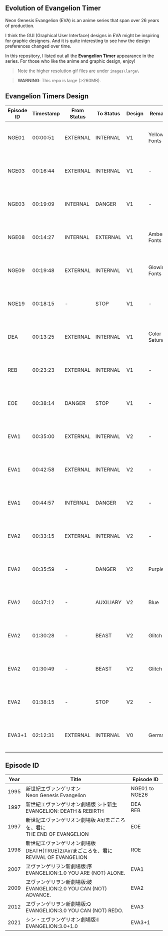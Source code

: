 
## Evolution of Evangelion Timer 
Neon Genesis Evangelion (EVA) is an anime series that span over 26 years of production.

I think the GUI (Graphical User Interface) designs in EVA might be inspiring for graphic designers. And it is quite interesting to see how the design preferences changed over time.

In this repository, I listed out all the **Evangelion Timer** appearance in the series. For those who like the anime and graphic design, enjoy!

> Note the higher resolution gif files are under `images\large\`

> **WARNING**: This repo is large (>260MB).


## Evangelion Timers Design

| Episode ID | Timestamp | From Status | To Status | Design | Remarks | Preview |
|---|---|---|---|---|---|---|
| NGE01 | 00:00:51 | EXTERNAL | INTERNAL | V1 | Yellow Fonts |<img src="images/small/NGE01_000051_internal.gif" width="100" />
| NGE03 | 00:16:44 | EXTERNAL | INTERNAL | V1 | - |<img src="images/small/NGE03_001644_internal.gif" width="100" />
| NGE03 | 00:19:09 | INTERNAL | DANGER | V1 | - |<img src="images/small/NGE03_001909_danger.gif" width="100" />
| NGE08 | 00:14:27 | INTERNAL | EXTERNAL | V1 | Amber Fonts |<img src="images/small/NGE08_001427_external.gif" width="100" />
| NGE09 | 00:19:48 | EXTERNAL | INTERNAL | V1 | Glowing Fonts |<img src="images/small/NGE09_001948_internal.gif" width="100" />
| NGE19 | 00:18:15 | - | STOP | V1 | - |<img src="images/small/NGE19_001815_stop.gif" width="100" />
| DEA | 00:13:25 | EXTERNAL | INTERNAL | V1 | Color Saturation |<img src="images/small/DEA_001325_internal.gif" width="100" />
| REB | 00:23:23 | EXTERNAL | INTERNAL | V1 | - |<img src="images/small/REB_002323_internal.gif" width="100" />
| EOE | 00:38:14 | DANGER | STOP| V1 | -     | <img src="images/small/EOE_003814_stop.gif" width="100" />
| EVA1 | 00:35:00 | EXTERNAL | INTERNAL | V2 | - |<img src="images/small/EVA1_003500_internal.gif" width="100" />
| EVA1 | 00:42:58 | EXTERNAL | INTERNAL | V2 | -|<img src="images/small/EVA1_004258_internal.gif" width="100" />
| EVA1 | 00:44:57 | INTERNAL | DANGER | V2 | -|<img src="images/small/EVA1_004457_danger.gif" width="100" />
| EVA2 | 00:33:15 | EXTERNAL | INTERNAL | V2 | -|<img src="images/small/EVA2_003315_internal.gif" width="100" />
| EVA2 | 00:35:59 | - | DANGER | V2 | Purple |<img src="images/small/EVA2_003559_danger.gif" width="100" />
| EVA2 | 00:37:12 | - | AUXILIARY | V2 | Blue |<img src="images/small/EVA2_003712_auxiliary.gif" width="100" />
| EVA2 | 01:30:28 | - | BEAST | V2 | Glitch |<img src="images/small/EVA2_013028_beast.gif" width="100" />
| EVA2 | 01:30:49 | - | BEAST | V2 | Glitch |<img src="images/small/EVA2_013049_beast.gif" width="100" />
| EVA2 | 01:38:15 | - | STOP | V2 | - |<img src="images/small/EVA2_013815_stop.gif" width="100" />
| EVA3+1 | 02:12:31 | EXTERNAL | INTERNAL | V0 | German|<img src="images/small/EVA3+1_021231_internal.gif" width="100" />


## Episode ID

| Year | Title | Episode ID |
|---|---|---|
| 1995 | 新世紀エヴァンゲリオン <br>Neon Genesis Evangelion | NGE01 to NGE26 |
| 1997 | 新世紀エヴァンゲリオン劇場版 シト新生 <br>EVANGELION: DEATH & REBIRTH | DEA<br>REB |
| 1997 | 新世紀エヴァンゲリオン劇場版 Air/まごころを、君に <br>THE END OF EVANGELION | EOE |
| 1998 | 新世紀エヴァンゲリオン劇場版 DEATH(TRUE)2/Air/まごころを、君に <br>REVIVAL OF EVANGELION | ROE |
| 2007 | ヱヴァンゲリヲン新劇場版:序 <br>EVANGELION:1.0 YOU ARE (NOT) ALONE. | EVA1 |
| 2009 | ヱヴァンゲリヲン新劇場版:破 <br>EVANGELION:2.0 YOU CAN (NOT) ADVANCE. | EVA2 |
| 2012 | ヱヴァンゲリヲン新劇場版:Q <br>EVANGELION:3.0 YOU CAN (NOT) REDO. | EVA3 |
| 2021 | シン・エヴァンゲリオン劇場版𝄇 <br>EVANGELION:3.0+1.0 | EVA3+1 |
